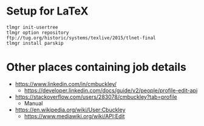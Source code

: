# Setup for LaTeX

```
tlmgr init-usertree
tlmgr option repository ftp://tug.org/historic/systems/texlive/2015/tlnet-final
tlmgr install parskip
```

# Other places containing job details

* https://www.linkedin.com/in/cmbuckley/
    * https://developer.linkedin.com/docs/guide/v2/people/profile-edit-api
* https://stackoverflow.com/users/283078/cmbuckley?tab=profile
    * Manual
* https://en.wikipedia.org/wiki/User:Cbuckley
    * https://www.mediawiki.org/wiki/API:Edit
